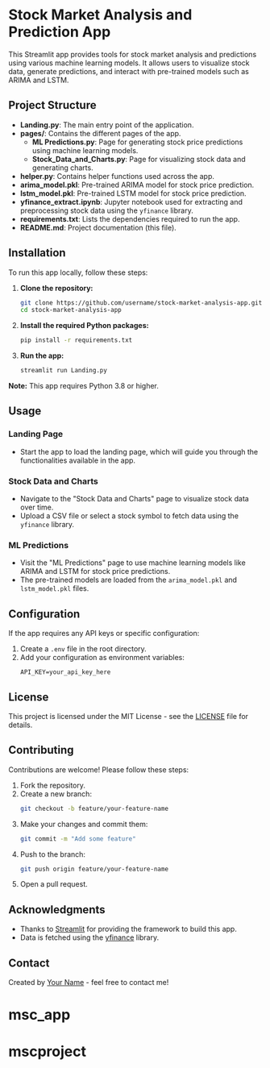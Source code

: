 # Stock Market Analysis and Prediction App

This Streamlit app provides tools for stock market analysis and predictions using various machine learning models. It allows users to visualize stock data, generate predictions, and interact with pre-trained models such as ARIMA and LSTM.

## Project Structure

- **Landing.py**: The main entry point of the application.
- **pages/**: Contains the different pages of the app.
  - **ML Predictions.py**: Page for generating stock price predictions using machine learning models.
  - **Stock_Data_and_Charts.py**: Page for visualizing stock data and generating charts.
- **helper.py**: Contains helper functions used across the app.
- **arima_model.pkl**: Pre-trained ARIMA model for stock price prediction.
- **lstm_model.pkl**: Pre-trained LSTM model for stock price prediction.
- **yfinance_extract.ipynb**: Jupyter notebook used for extracting and preprocessing stock data using the `yfinance` library.
- **requirements.txt**: Lists the dependencies required to run the app.
- **README.md**: Project documentation (this file).

## Installation

To run this app locally, follow these steps:

1. **Clone the repository:**
    ```bash
    git clone https://github.com/username/stock-market-analysis-app.git
    cd stock-market-analysis-app
    ```

2. **Install the required Python packages:**
    ```bash
    pip install -r requirements.txt
    ```

3. **Run the app:**
    ```bash
    streamlit run Landing.py
    ```

**Note:** This app requires Python 3.8 or higher.

## Usage

### Landing Page
- Start the app to load the landing page, which will guide you through the functionalities available in the app.

### Stock Data and Charts
- Navigate to the "Stock Data and Charts" page to visualize stock data over time.
- Upload a CSV file or select a stock symbol to fetch data using the `yfinance` library.

### ML Predictions
- Visit the "ML Predictions" page to use machine learning models like ARIMA and LSTM for stock price predictions.
- The pre-trained models are loaded from the `arima_model.pkl` and `lstm_model.pkl` files.

## Configuration

If the app requires any API keys or specific configuration:

1. Create a `.env` file in the root directory.
2. Add your configuration as environment variables:
    ```env
    API_KEY=your_api_key_here
    ```

## License

This project is licensed under the MIT License - see the [LICENSE](LICENSE) file for details.

## Contributing

Contributions are welcome! Please follow these steps:

1. Fork the repository.
2. Create a new branch:
    ```bash
    git checkout -b feature/your-feature-name
    ```
3. Make your changes and commit them:
    ```bash
    git commit -m "Add some feature"
    ```
4. Push to the branch:
    ```bash
    git push origin feature/your-feature-name
    ```
5. Open a pull request.

## Acknowledgments

- Thanks to [Streamlit](https://streamlit.io) for providing the framework to build this app.
- Data is fetched using the [yfinance](https://github.com/ranaroussi/yfinance) library.

## Contact

Created by [Your Name](https://yourwebsite.com) - feel free to contact me!
# msc_app
# mscproject
